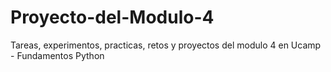 # Proyecto-del-Modulo-4
Tareas, experimentos, practicas, retos y proyectos del modulo 4 en Ucamp - Fundamentos Python
